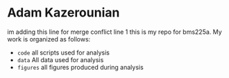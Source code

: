 # Adam Kazerounian
im adding this line for merge conflict line 1
this is my repo for bms225a. My work is organized as follows:
- `code` all scripts used for analysis
- `data` All data used for analysis
- `figures` all figures produced during analysis